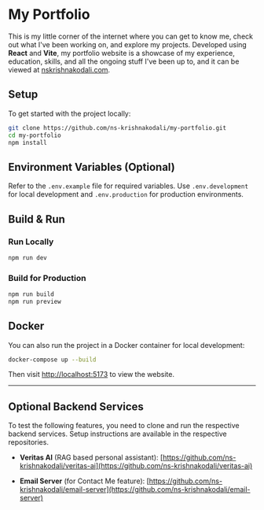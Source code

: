 # My Portfolio

This is my little corner of the internet where you can get to know me, check out what I've been working on, and explore my projects. Developed using **React** and **Vite**, my portfolio website is a showcase of my experience, education, skills, and all the ongoing stuff I've been up to, and it can be viewed at [nskrishnakodali.com](https://www.nskrishnakodali.com).

## Setup

To get started with the project locally:

```sh
git clone https://github.com/ns-krishnakodali/my-portfolio.git
cd my-portfolio
npm install
```

## Environment Variables (Optional)

Refer to the `.env.example` file for required variables. Use `.env.development` for local development and `.env.production` for production environments.

## Build & Run

### Run Locally

```sh
npm run dev
```

### Build for Production

```sh
npm run build
npm run preview
```

## Docker

You can also run the project in a Docker container for local development:

```sh
docker-compose up --build
```

Then visit [http://localhost:5173](http://localhost:5173) to view the website.

---

## Optional Backend Services

To test the following features, you need to clone and run the respective backend services. Setup instructions are available in the respective repositories.

- **Veritas AI** (RAG based personal assistant):
  [https://github.com/ns-krishnakodali/veritas-ai](https://github.com/ns-krishnakodali/veritas-ai)

- **Email Server** (for Contact Me feature):
  [https://github.com/ns-krishnakodali/email-server](https://github.com/ns-krishnakodali/email-server)
